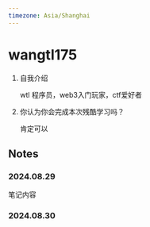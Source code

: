 ```yaml
---
timezone: Asia/Shanghai
---
```



# wangtl175

1. 自我介绍

   wtl 程序员，web3入门玩家，ctf爱好者

2. 你认为你会完成本次残酷学习吗？

   肯定可以

## Notes

<!-- Content_START -->

### 2024.08.29

笔记内容

### 2024.08.30

<!-- Content_END -->
